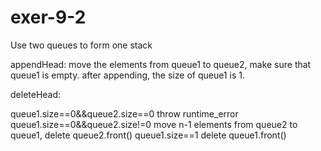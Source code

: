 # exer-9-2
Use two queues to form one stack

appendHead:
	move the elements from queue1 to queue2, make sure that queue1 is empty.
	after appending, the size of queue1 is 1.

deleteHead:

queue1.size==0&&queue2.size==0
    throw runtime_error
queue1.size==0&&queue2.size!=0
    move n-1 elements from queue2 to queue1, delete queue2.front()
queue1.size==1
    delete queue1.front()
